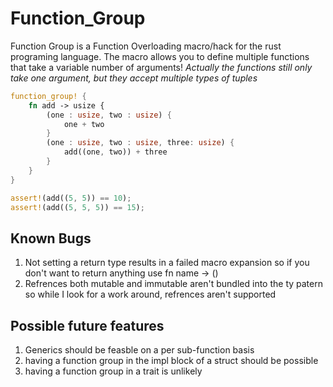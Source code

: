 # Function_Group

Function Group is a Function Overloading macro/hack for the rust programing language. The macro allows you to define multiple functions that take a variable number of arguments! *Actually the functions still only take one argument, but they accept multiple types of tuples*

```rust
function_group! {
    fn add -> usize {
        (one : usize, two : usize) {
            one + two
        }
        (one : usize, two : usize, three: usize) {
            add((one, two)) + three
        }
    }
}

assert!(add((5, 5)) == 10);
assert!(add((5, 5, 5)) == 15);
```

## Known Bugs
  1. Not setting a return type results in a failed macro expansion so if you don't want to return anything use fn name -> ()
  2. Refrences both mutable and immutable aren't bundled into the ty patern so while I look for a work around, refrences aren't supported

## Possible future features
  1. Generics should be feasble on a per sub-function basis
  2. having a function group in the impl block of a struct should be possible
  3. having a function group in a trait is unlikely
